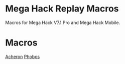 # Mega Hack Replay Macros
Macros for Mega Hack V7.1 Pro and Mega Hack Mobile.
# Macros
[](https://github.com/DarkNetworks/darknetworks.github.io/raw/main/mhr/)
[Acheron](https://github.com/DarkNetworks/darknetworks.github.io/raw/main/mhr/Acheron.mhr)
[Phobos](https://github.com/DarkNetworks/darknetworks.github.io/raw/main/mhr/Phobos.mhr)
